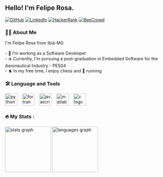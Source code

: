 ## Hello! I'm Felipe Rosa.

[![GitHub](https://img.shields.io/badge/GitHub-181717?style=for-the-badge&logo=github&logoColor=white)](https://github.com/FRBMorais/FRBMorais)
[![LinkedIn](https://img.shields.io/badge/LinkedIn-0077B5?style=for-the-badge&logo=linkedin&logoColor=white)](https://www.linkedin.com/in/felipe-de-morais-5930a5216/) 
[![HackerRank](https://img.shields.io/badge/HackerRank-00EA64?style=for-the-badge&logo=hackerrank&logoColor=white)](https://www.hackerrank.com/profile/frbmoraisaero) 
[![BeeCrowd](https://img.shields.io/badge/BeeCrowd-FF9900?style=for-the-badge&logo=code&logoColor=white)](https://www.beecrowd.com.br/judge/en/profile/924068)


<h3 align="left">👩‍💻 About Me</h3>

<p align="left">
I'm Felipe Rosa from Ibiá-MG<br><br>
- 🔭 I’m working as a Software Developer<br>
- ✈️ Currently, I'm pursuing a post-graduation in Embedded Software for the Aeronautical Industry - PES04 <br>
- ♞ In my free time, I enjoy chess and 🏃 running
</p>

<h3 align="left">🛠 Language and Tools</h3>

<div align="left">
  <img src="https://cdn.jsdelivr.net/gh/devicons/devicon/icons/python/python-original.svg" height="40" alt="python logo" /><img width="12" />
  <img src="https://cdn.jsdelivr.net/gh/devicons/devicon/icons/fortran/fortran-original.svg" height="40" alt="fortran logo" /><img width="12" />
  <img src="https://cdn.jsdelivr.net/gh/devicons/devicon/icons/javascript/javascript-original.svg" height="40" alt="javascript logo" /><img width="12" />
  <img src="https://cdn.jsdelivr.net/gh/devicons/devicon/icons/matlab/matlab-original.svg" height="40" alt="matlab logo" /><img width="12" />
  <img src="https://cdn.jsdelivr.net/gh/devicons/devicon/icons/c/c-original.svg" height="40" alt="c logo" />
</div>

<h3 align="left">🔥   My Stats :</h3>

###

<div align="left">
  <img src="https://github-readme-stats.vercel.app/api?username=FRBMorais&hide_title=false&hide_rank=false&show_icons=true&include_all_commits=true&count_private=true&disable_animations=false&theme=dracula&locale=en&hide_border=false" height="150" alt="stats graph"  />
  <img src="https://github-readme-stats.vercel.app/api/top-langs?username=FRBMorais&locale=en&hide_title=false&layout=compact&card_width=320&langs_count=5&theme=dracula&hide_border=false" height="150" alt="languages graph"  />
</div>

###
